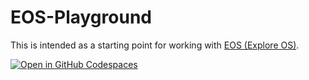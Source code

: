 # EOS-Playground

This is intended as a starting point for working with [EOS (Explore OS)](https://github.com/explore-os).

[![Open in GitHub Codespaces](https://github.com/codespaces/badge.svg)](https://github.com/codespaces/new?hide_repo_select=true&ref=main&repo=1078020597)